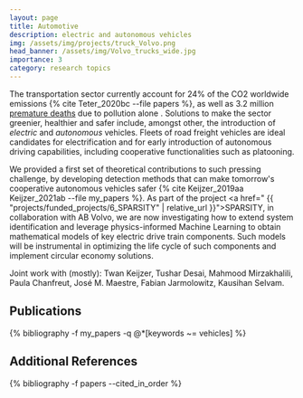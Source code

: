 ```yaml
---
layout: page
title: Automotive
description: electric and autonomous vehicles
img: /assets/img/projects/truck_Volvo.png
head_banner: /assets/img/Volvo_trucks_wide.jpg
importance: 3
category: research topics
---
```


The transportation sector currently account for 24% of the CO2 worldwide emissions {% cite Teter_2020bc --file papers %}, as well as 3.2 million <a href="https://www.unep.org/explore-topics/energy/what-we-do/transport" target="_blank">premature deaths</a>  due to pollution alone . Solutions to make the sector greenier, healthier and safer include, amongst other, the introduction of _electric_ and _autonomous_ vehicles. Fleets of road freight vehicles are ideal candidates for electrification and for early introduction of autonomous driving capabilities, including cooperative functionalities such as platooning.

We provided a first set of theoretical contributions to such pressing challenge, by developing detection methods that can make tomorrow's cooperative autonomous vehicles safer {% cite Keijzer_2019aa Keijzer_2021ab --file my_papers %}.
As part of the project <a href=" {{ "projects/funded_projects/6_SPARSITY" | relative_url }}">SPARSITY</a>, in collaboration with AB Volvo, we are now investigating how to extend system identification and leverage physics-informed Machine Learning to obtain mathematical models of key electric drive train components. Such models will be instrumental in optimizing the life cycle of such components and implement circular economy solutions.


<span class="project--description">Joint work with (mostly)</span>: Twan Keijzer, Tushar Desai, Mahmood Mirzakhalili, Paula Chanfreut, José M. Maestre, Fabian Jarmolowitz, Kausihan Selvam.

## Publications

<div class="publications">
    {% bibliography -f my_papers -q @*[keywords ~= vehicles] %}
</div>

## Additional References

<div class="publications">
    {% bibliography -f papers --cited_in_order %}
</div>